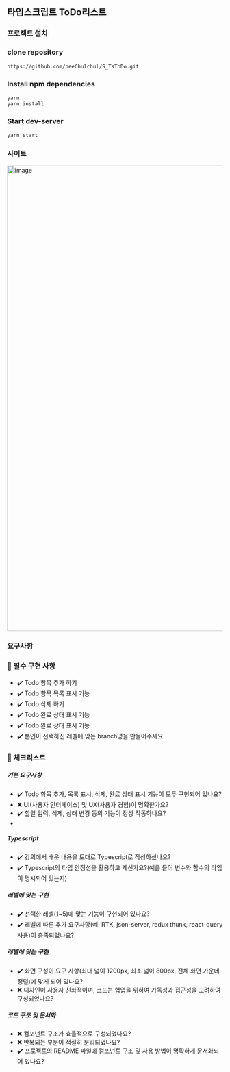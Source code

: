 ## 타입스크립트 ToDo리스트


### 프로젝트 설치

### clone repository

```
https://github.com/peeChulchul/S_TsToDo.git
```

### Install npm dependencies

```
yarn
yarn install
```

### Start dev-server

```
yarn start
```

### 사이트
<img width="1087" alt="image" src="https://github.com/peeChulchul/S_TsToDo/assets/144536397/0215bb0a-37c9-413f-9369-9e445f4f19a6">


### 요구사항

### 🔵 필수 구현 사항
- ✔️ Todo 항목 추가 하기
- ✔️ Todo 항목 목록 표시 기능
- ✔️ Todo 삭제 하기
- ✔️ Todo 완료 상태 표시 기능
- ✔️ Todo 완료 상태 표시 기능
- ✔️ 본인이 선택하신 레벨에 맞는 branch명을 만들어주세요.

### 🔵 체크리스트

##### 기본 요구사항
- ✔️ Todo 항목 추가, 목록 표시, 삭제, 완료 상태 표시 기능이 모두 구현되어 있나요?
- ❌ UI(사용자 인터페이스) 및 UX(사용자 경험)이 명확한가요?
- ✔️ 할일 입력, 삭제, 상태 변경 등의 기능이 정상 작동하나요?
- 
##### Typescript

- ✔️ 강의에서 배운 내용을 토대로 Typescript로 작성하셨나요?
- ✔️ Typescript의 타입 안정성을 활용하고 계신가요?(예를 들어 변수와 함수의 타입이 명시되어 있는지)

##### 레벨에 맞는 구현

- ✔️ 선택한 레벨(1~5)에 맞는 기능이 구현되어 있나요?
- ✔️ 레벨에 따른 추가 요구사항(예: RTK, json-server, redux thunk, react-query 사용)이 충족되었나요?

##### 레벨에 맞는 구현

- ✔️ 화면 구성이 요구 사항(최대 넓이 1200px, 최소 넓이 800px, 전체 화면 가운데 정렬)에 맞게 되어 있나요?
- ❌ 디자인이 사용자 친화적이며, 코드는 협업을 위하여 가독성과 접근성을 고려하여 구성되었나요?

##### 코드 구조 및 문서화

- ❌ 컴포넌트 구조가 효율적으로 구성되었나요?
- ❌ 반복되는 부분이 적절히 분리되었나요?
- ✔️ 프로젝트의 README 파일에 컴포넌트 구조 및 사용 방법이 명확하게 문서화되어 있나요?

